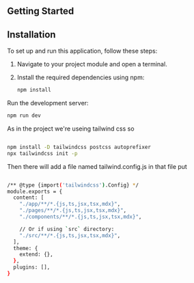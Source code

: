## Getting Started

## Installation

To set up and run this application, follow these steps:

1. Navigate to your project module and open a terminal.

2. Install the required dependencies using npm:

   ```bash
   npm install
   ```
Run the development server:

```bash
npm run dev

```


As in the project we're useing tailwind css so

```bash

npm install -D tailwindcss postcss autoprefixer
npx tailwindcss init -p


```

Then there will add a file named tailwind.config.js in that file put

```bash

/** @type {import('tailwindcss').Config} */
module.exports = {
  content: [
    "./app/**/*.{js,ts,jsx,tsx,mdx}",
    "./pages/**/*.{js,ts,jsx,tsx,mdx}",
    "./components/**/*.{js,ts,jsx,tsx,mdx}",

    // Or if using `src` directory:
    "./src/**/*.{js,ts,jsx,tsx,mdx}",
  ],
  theme: {
    extend: {},
  },
  plugins: [],
}

```


